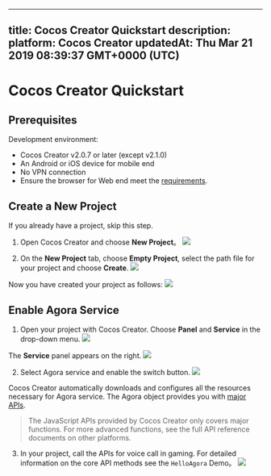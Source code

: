 
---
title: Cocos Creator Quickstart
description: 
platform: Cocos Creator
updatedAt: Thu Mar 21 2019 08:39:37 GMT+0000 (UTC)
---
# Cocos Creator Quickstart
## Prerequisites

Development environment:

- Cocos Creator v2.0.7 or later (except v2.1.0)
- An Android or iOS device for mobile end
- No VPN connection
- Ensure the browser for Web end meet the [requirements](https://docs.agora.io/en/Audio%20Broadcast/web_prepare?platform=Web).


## Create a New Project

If you already have a project, skip this step.

1. Open Cocos Creator and choose **New Project**。
   ![](https://web-cdn.agora.io/docs-files/1552018036690)
   

2. On the **New Project** tab, choose **Empty Project**, select the path file for your project and choose **Create**.
   ![](https://web-cdn.agora.io/docs-files/1552018176389)


Now you have created your project as follows:
![](https://web-cdn.agora.io/docs-files/1552018232037)

## Enable Agora Service

1. Open your project with Cocos Creator. Choose **Panel** and **Service** in the drop-down menu. 
![](https://web-cdn.agora.io/docs-files/1552018316864)

The **Service** panel appears on the right.
   ![](https://web-cdn.agora.io/docs-files/1552269837812)

2. Select Agora service and enable the switch button.
   ![](https://web-cdn.agora.io/docs-files/1552017332653)


Cocos Creator automatically downloads and configures all the resources necessary for Agora service. The Agora object provides you with [major APIs](../../en/Interactive%20Gaming/game_coco.md).

   > The JavaScript APIs provided by Cocos Creator only covers major functions. For more advanced functions, see the full API reference documents on other platforms.

3. In your project, call the APIs for voice call in gaming. For detailed information on the core API methods see the `HelloAgora` Demo。
   ![](https://web-cdn.agora.io/docs-files/1551929077432)
